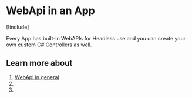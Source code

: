 
# WebApi in an App

[!include[](~/basics/stack/_shared-float-summary.md)]
<style>.context-box-summary .process-apis { visibility: visible; }</style>

Every App has built-in WebAPIs for Headless use and you can create your own custom C# Controllers as well. 

## Learn more about

1. [WebApi in general](xref:WebApi.Index)
1. [](xref:WebApi.Headless.Index)
1. [](xref:WebApi.Custom.Index)
